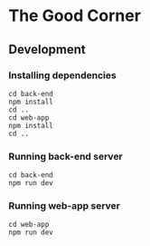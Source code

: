 # The Good Corner

## Development

### Installing dependencies

```
cd back-end
npm install
cd ..
cd web-app
npm install
cd ..
```

### Running back-end server

```
cd back-end
npm run dev
```

### Running web-app server

```
cd web-app
npm run dev
```

